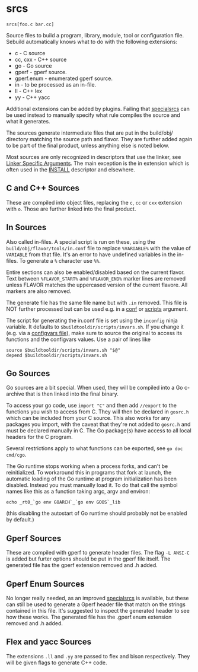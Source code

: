 # srcs

    srcs[foo.c bar.cc]

Source files to build a program, library, module, tool or configuration file.
Sebuild automatically knows what to do with the following extensions:

* c - C source
* cc, cxx - C++ source
* go - Go source
* gperf - gperf source.
* gperf.enum - enumerated gperf source.
* in - to be processed as an in-file.
* ll - C++ lex
* yy - C++ yacc

Additional extensions can be added by plugins. Failing that
[specialsrcs](specialsrcs.md) can be used instead to manually specify what rule
compiles the source and what it generates.

The sources generate intermediate files that are put in the build/obj/ directory
matching the source path and flavor. They are further added again to be part
of the final product, unless anything else is noted below.

Most sources are only recognized in descriptors that use the linker, see
[Linker Specific Arguments](linker-args.md).
The main exception is the in extension which is often used in the
[INSTALL](../descriptors/install.md) descriptor and elsewhere.

## C and C++ Sources

These are compiled into object files, replacing the `c`, `cc` or `cxx` extension
with `o`. Those are further linked into the final product.

## In Sources

Also called in-files. A special script is run on these, using the
`build/obj/flavor/tools/in.conf` file to replace `%VARIABLE%` with the value of
`VARIABLE` from that file. It's an error to have undefined variables in the
in-files. To generate a `%` character use `%%`.

Entire sections can also be enabled/disabled based on the current flavor.
Text between `%FLAVOR_START%` and `%FLAVOR_END%` marker lines are removed
unless FLAVOR matches the uppercased version of the current flavore. All
markers are also removed.

The generate file has the same file name but with `.in` removed. This file is
NOT further processed but can be used e.g. in a
[conf](../descriptors/install.md#conf) or
[scripts](../descriptors/install.md#scripts) argument.

The script for generating the in.conf file is set using the `inconfig`
ninja variable. It defaults to `$buildtooldir/scripts/invars.sh`. If you change
it (e.g. via a [configvars file](../descriptors/config.md#configvars)), make
sure to source the original to access its functions and the configvars values.
Use a pair of lines like

    source $buildtooldir/scripts/invars.sh "$@"
    depend $buildtooldir/scripts/invars.sh

## Go Sources

Go sources are a bit special. When used, they will be compiled into a Go
c-archive that is then linked into the final binary.

To access your go code, use `import "C"` and then add `//export` to the
functions you wish to access from C. They will then be declared in `gosrc.h`
which can be included from your C source. This also works for any
packages you import, with the caveat that they're not added to `gosrc.h`
and must be declared manually in C.
The Go package(s) have access to all local headers for the C program.

Several restrictions apply to what functions can be exported, see
`go doc cmd/cgo`.

The Go runtime stops working when a process forks, and can't be reinitialized.
To workaround this in programs that fork at launch, the automatic loading of
the Go runtime at program initialization has been disabled. Instead you must
manually load it. To do that call the symbol names like this as a function
taking argc, argv and environ:

	echo _rt0_`go env GOARCH`_`go env GOOS`_lib

(this disabling the autostart of Go runtime should probably not be enabled by
default.)

## Gperf Sources

These are compiled with gperf to generate header files. The flag `-L ANSI-C`
is added but furter options should be put in the gperf file itself. The generated
file has the gperf extension removed and .h added.

## Gperf Enum Sources

No longer really needed, as an improved [specialsrcs](specialsrcs.md) is available,
but these can still be used to generate a Gperf header file that match on the strings
contained in this file. It's suggested to inspect the generated header to see how
these works. The generated file has the .gperf.enum extension removed and .h added.

## Flex and yacc Sources

The extensions `.ll` and `.yy` are passed to flex and bison respectively. They
will be given flags to generate C++ code.
